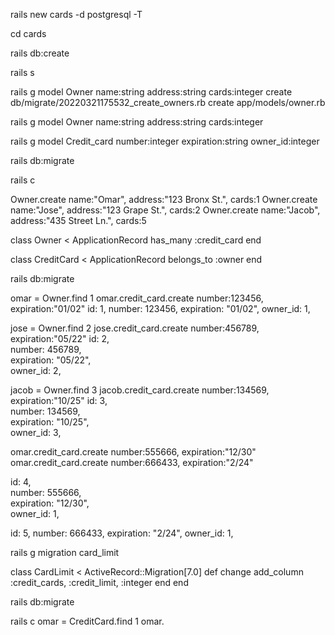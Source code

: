 rails new cards -d postgresql -T

 cd cards

 rails db:create

 rails s

rails g model Owner name:string address:string cards:integer
create    db/migrate/20220321175532_create_owners.rb
create    app/models/owner.rb


rails g model Owner name:string address:string cards:integer

rails g model Credit_card number:integer expiration:string owner_id:integer

rails db:migrate

rails c

 Owner.create name:"Omar", address:"123 Bronx St.", cards:1
 Owner.create name:"Jose", address:"123 Grape St.", cards:2
 Owner.create name:"Jacob", address:"435 Street Ln.", cards:5


 class Owner < ApplicationRecord
    has_many :credit_card
end


class CreditCard < ApplicationRecord
    belongs_to :owner
end


rails db:migrate


omar = Owner.find 1
omar.credit_card.create number:123456, expiration:"01/02"
 id: 1,
 number: 123456,
 expiration: "01/02",
 owner_id: 1,

jose = Owner.find 2
jose.credit_card.create number:456789, expiration:"05/22"
 id: 2,                                                                         
 number: 456789,                                                                
 expiration: "05/22",                                                           
 owner_id: 2,  


jacob = Owner.find 3
jacob.credit_card.create number:134569, expiration:"10/25"
 id: 3,                                                                         
 number: 134569,                                                                
 expiration: "10/25",                                                           
 owner_id: 3,  


 omar.credit_card.create number:555666, expiration:"12/30"
 omar.credit_card.create number:666433, expiration:"2/24"

  id: 4,                                                                         
 number: 555666,                                                                
 expiration: "12/30",                                                           
 owner_id: 1, 

  id: 5,
 number: 666433,
 expiration: "2/24",
 owner_id: 1,



 rails g migration card_limit

 class CardLimit < ActiveRecord::Migration[7.0]
  def change
    add_column :credit_cards, :credit_limit, :integer
  end
end


rails db:migrate

rails c
omar = CreditCard.find 1
omar.